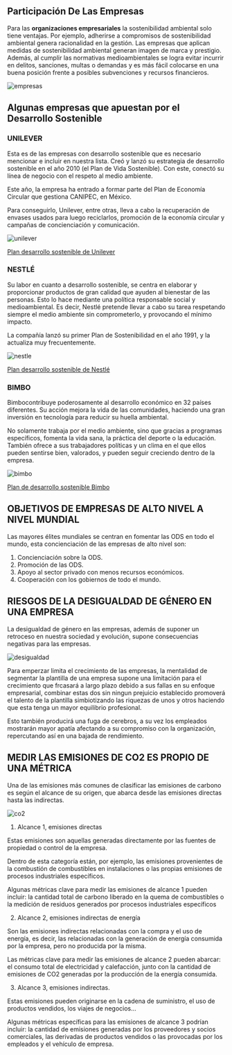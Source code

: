
## Participación De Las Empresas

Para las **organizaciones empresariales** la sostenibilidad ambiental solo tiene ventajas. Por ejemplo, adherirse a compromisos de sostenibilidad ambiental genera racionalidad en la gestión. Las empresas que aplican medidas de sostenibilidad ambiental generan imagen de marca y prestigio. Además, al cumplir las normativas medioambientales se logra evitar incurrir en delitos, sanciones, multas o demandas y es más fácil colocarse en una buena posición frente a posibles subvenciones y recursos financieros.

![empresas](img/img6.jpg)

## Algunas empresas que apuestan por el Desarrollo Sostenible

### UNILEVER

Esta es de las empresas con desarrollo sostenible que es necesario mencionar e incluir en nuestra lista. Creó y lanzó su estrategia de desarrollo sostenible en el año 2010 (el Plan de Vida Sostenible). Con este, conectó su línea de negocio con el respeto al medio ambiente.

Este año, la empresa ha entrado a formar parte del Plan de Economía Circular que gestiona CANIPEC, en México.

Para conseguirlo, Unilever, entre otras, lleva a cabo la recuperación de envases usados para luego reciclarlos, promoción de la economía circular y campañas de concienciación y comunicación.


![unilever](img/img7.png)

[Plan desarrollo sostenible de Unilever](https://www.unilever-southlatam.com/sustainability/)

### NESTLÉ

Su labor en cuanto a desarrollo sostenible, se centra en elaborar y proporcionar productos de gran calidad que ayuden al bienestar de las personas. Esto lo hace mediante una política responsable social y medioambiental.  Es decir, Nestlé pretende llevar a cabo su tarea respetando siempre el medio ambiente sin comprometerlo, y provocando el mínimo impacto.

La compañía lanzó su primer Plan de Sostenibilidad en el año 1991, y la actualiza muy frecuentemente.

![nestle](img/img8.jpg)

[Plan desarrollo sostenible de Nestlé](https://empresa.nestle.es/sites/g/files/pydnoa431/files/es/libreria-documentos/documents/publicaciones/reporte-desarrollo-sostenible-nestle.pdf)

### BIMBO


Bimbocontribuye poderosamente al desarrollo económico en 32 países diferentes. Su acción mejora la vida de las comunidades, haciendo una gran inversión en tecnología para reducir su huella ambiental.

No solamente trabaja por el medio ambiente, sino que gracias a programas específicos, fomenta la vida sana, la práctica del deporte o la educación. También ofrece a sus trabajadores políticas y un clima en el que ellos pueden sentirse bien, valorados, y pueden seguir creciendo dentro de la empresa.

![bimbo](img/img8.png)

[Plan de desarrollo sostenible Bimbo](https://www.grupobimbo.es/sostenibilidad)


## OBJETIVOS DE EMPRESAS DE ALTO NIVEL A NIVEL MUNDIAL

Las mayores élites mundiales se centran en fomentar las ODS en todo el mundo, esta concienciación de las empresas de alto nivel son:

  1. Concienciación sobre la ODS.
  2. Promoción de las ODS.
  3. Apoyo al sector privado con menos recursos económicos.
  4. Cooperación con los gobiernos de todo el mundo.

## RIESGOS DE LA DESIGUALDAD DE GÉNERO EN UNA EMPRESA

La desigualdad de género en las empresas, además de suponer un retroceso en nuestra sociedad y evolución, supone consecuencias negativas para las empresas.

![desigualdad](img/img30.jpg)

Para emperzar limita el crecimiento de las empresas, la mentalidad de segmentar la plantilla de una empresa supone una limitación para el crecimiento que frcasará a largo plazo debido a sus fallas en su enfoque empresarial, combinar estas dos sin ningun prejuicio establecido promoverá el talento de la plantilla simbiotizando las riquezas de unos y otros haciendo que esta tenga un mayor equilibrio profesional.

Esto también producirá una fuga de cerebros, a su vez los empleados mostrarán mayor apatía afectando a su compromiso con la organización, repercutando así en una bajada de rendimiento.

## MEDIR LAS EMISIONES DE CO2 ES PROPIO DE UNA MÉTRICA

Una de las emisiones más comunes de clasificar las emisiones de carbono es según el alcance de su origen, que abarca desde las emisiones directas hasta las indirectas.

![co2](img/img31.jpg)

  1. Alcance 1, emisiones directas

Estas emisiones son aquellas generadas directamente por las fuentes de propiedad o control de la empresa.

Dentro de esta categoría están, por ejemplo, las emisiones provenientes de la combustión de combustibles en instalaciones o las propias emisiones de procesos industriales específicos.

Algunas métricas clave para medir las emisiones de alcance 1 pueden incluir: la cantidad total de carbono liberado en la quema de combustibles o la medición de residuos generados por procesos industriales específicos

  2. Alcance 2, emisiones indirectas de energía

Son las emisiones indirectas relacionadas con la compra y el uso de energía, es decir, las relacionadas con la generación de energía consumida por la empresa, pero no producida por la misma.

Las métricas clave para medir las emisiones de alcance 2 pueden abarcar: el consumo total de electricidad y calefacción, junto con la cantidad de emisiones de CO2 generadas por la producción de la energía consumida.

  3. Alcance 3, emisiones indirectas.

Estas emisiones pueden originarse en la cadena de suministro, el uso de productos vendidos, los viajes de negocios…

Algunas métricas específicas para las emisiones de alcance 3 podrían incluir: la cantidad de emisiones generadas por los proveedores y socios comerciales, las derivadas de productos vendidos o las provocadas por los empleados y el vehículo de empresa.
